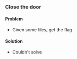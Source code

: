 ### Close the door

#### Problem

- Given some files, get the flag

#### Solution

- Couldn't solve
